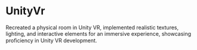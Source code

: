 # UnityVr
 Recreated a physical room in Unity VR, implemented realistic textures, lighting, and interactive elements for an immersive experience, showcasing proﬁciency in Unity VR development.
